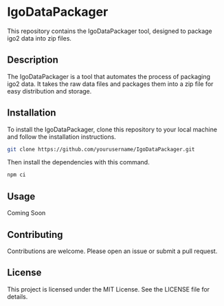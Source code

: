 # IgoDataPackager

This repository contains the IgoDataPackager tool, designed to package igo2 data into zip files.

## Description

The IgoDataPackager is a tool that automates the process of packaging igo2 data. It takes the raw data files and packages them into a zip file for easy distribution and storage.

## Installation

To install the IgoDataPackager, clone this repository to your local machine and follow the installation instructions.

```bash
git clone https://github.com/yourusername/IgoDataPackager.git
```

Then install the dependencies with this command.
```bash
npm ci
```

## Usage

Coming Soon

## Contributing
Contributions are welcome. Please open an issue or submit a pull request.

## License
This project is licensed under the MIT License. See the LICENSE file for details.